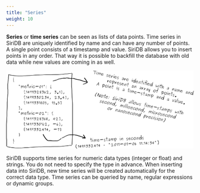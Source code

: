 ```yaml
---
title: "Series"
weight: 10
---
```


**Series** or **time series** can be seen as lists of data points. Time series in SiriDB are uniquely identified by name and can have any number of points. A single point consists of a timestamp and value. SiriDB allows you to insert points in any order. That way it is possible to backfill the database with old data while new values are coming in as well.

![Time series](../../images/time-series.png)

SiriDB supports time series for numeric data types (integer or float) and strings. You do not need to specify the type in advance. When inserting data into SiriDB, new time series will be created automatically for the correct data type. Time series can be queried by name, regular expressions or dynamic groups.